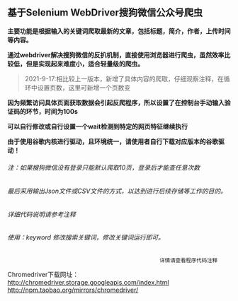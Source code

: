 ## 基于Selenium WebDriver搜狗微信公众号爬虫  



**主要功能是根据输入的关键词爬取最新的文章，包括标题，简介，作者，上传时间等内容。**  

**通过webdriver解决搜狗微信的反扒机制，直接使用浏览器进行爬虫，虽然效率比较低，但是实现起来难度小，适合轻量级的爬虫。**  



> 2021-9-17:相比较上一版本，新增了具体内容的爬取，仔细观察注释，在循环中设置页数，这里可新增一个页数变

**因为频繁访问具体页面获取数据会引起反爬程序，所以设置了在控制台手动输入验证码的环节，时间为100s**  

**可以自行修改或自行设置一个wait检测到特定的网页特征继续执行** 

**由于使用谷歌内核进行驱动，且环境统一，请使用者自行下载对应版本的谷歌驱动！**  



###### 注：如果搜狗微信没有登录只能默认爬取10页，登录后才能查任意次数  

###### 最后采用输出Json文件或CSV文件的方式，以达到进行后续存储等工作的目的。  

###### 详细代码说明请参考注释 

###### 使用：keyword 修改搜索关键词，修改关键词运行即可。

                                                    详情请查看程序代码注释


Chromedriver下载网址：http://chromedriver.storage.googleapis.com/index.html
http://npm.taobao.org/mirrors/chromedriver/
